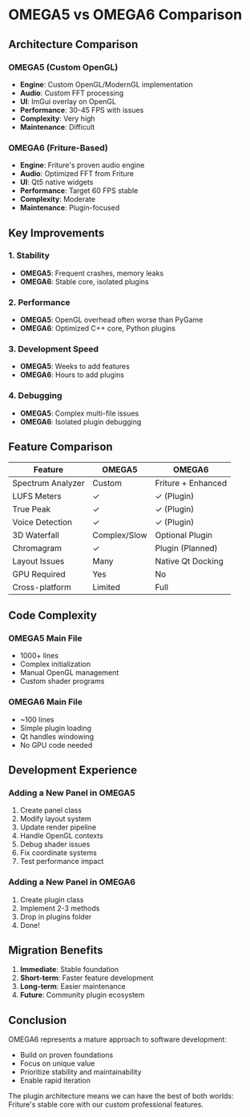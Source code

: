 # OMEGA5 vs OMEGA6 Comparison

## Architecture Comparison

### OMEGA5 (Custom OpenGL)
- **Engine**: Custom OpenGL/ModernGL implementation
- **Audio**: Custom FFT processing
- **UI**: ImGui overlay on OpenGL
- **Performance**: 30-45 FPS with issues
- **Complexity**: Very high
- **Maintenance**: Difficult

### OMEGA6 (Friture-Based)
- **Engine**: Friture's proven audio engine
- **Audio**: Optimized FFT from Friture
- **UI**: Qt5 native widgets
- **Performance**: Target 60 FPS stable
- **Complexity**: Moderate
- **Maintenance**: Plugin-focused

## Key Improvements

### 1. Stability
- **OMEGA5**: Frequent crashes, memory leaks
- **OMEGA6**: Stable core, isolated plugins

### 2. Performance
- **OMEGA5**: OpenGL overhead often worse than PyGame
- **OMEGA6**: Optimized C++ core, Python plugins

### 3. Development Speed
- **OMEGA5**: Weeks to add features
- **OMEGA6**: Hours to add plugins

### 4. Debugging
- **OMEGA5**: Complex multi-file issues
- **OMEGA6**: Isolated plugin debugging

## Feature Comparison

| Feature | OMEGA5 | OMEGA6 |
|---------|--------|--------|
| Spectrum Analyzer | Custom | Friture + Enhanced |
| LUFS Meters | ✓ | ✓ (Plugin) |
| True Peak | ✓ | ✓ (Plugin) |
| Voice Detection | ✓ | ✓ (Plugin) |
| 3D Waterfall | Complex/Slow | Optional Plugin |
| Chromagram | ✓ | Plugin (Planned) |
| Layout Issues | Many | Native Qt Docking |
| GPU Required | Yes | No |
| Cross-platform | Limited | Full |

## Code Complexity

### OMEGA5 Main File
- 1000+ lines
- Complex initialization
- Manual OpenGL management
- Custom shader programs

### OMEGA6 Main File
- ~100 lines
- Simple plugin loading
- Qt handles windowing
- No GPU code needed

## Development Experience

### Adding a New Panel in OMEGA5
1. Create panel class
2. Modify layout system
3. Update render pipeline
4. Handle OpenGL contexts
5. Debug shader issues
6. Fix coordinate systems
7. Test performance impact

### Adding a New Panel in OMEGA6
1. Create plugin class
2. Implement 2-3 methods
3. Drop in plugins folder
4. Done!

## Migration Benefits

1. **Immediate**: Stable foundation
2. **Short-term**: Faster feature development
3. **Long-term**: Easier maintenance
4. **Future**: Community plugin ecosystem

## Conclusion

OMEGA6 represents a mature approach to software development:
- Build on proven foundations
- Focus on unique value
- Prioritize stability and maintainability
- Enable rapid iteration

The plugin architecture means we can have the best of both worlds: Friture's stable core with our custom professional features.